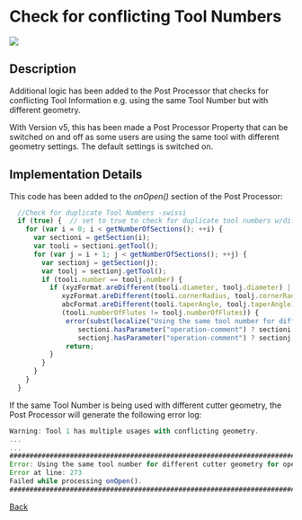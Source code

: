 # Check for conflicting Tool Numbers

![](/images/pp059.PNG)

## Description
Additional logic has been added to the Post Processor that checks for conflicting Tool Information e.g. using the same Tool Number but with different geometry.

With Version v5, this has been made a Post Processor Property that can be switched on and off as some users are using the same tool with different geometry settings.
The default settings is switched on.

## Implementation Details
This code has been added to the *onOpen()* section of the Post Processor:
```javascript
  //Check for duplicate Tool Numbers -swissi
  if (true) {  // set to true to check for duplicate tool numbers w/different cutter geometry 
    for (var i = 0; i < getNumberOfSections(); ++i) { 
      var sectioni = getSection(i); 
      var tooli = sectioni.getTool(); 
      for (var j = i + 1; j < getNumberOfSections(); ++j) { 
        var sectionj = getSection(j);         
        var toolj = sectionj.getTool(); 
        if (tooli.number == toolj.number) { 
          if (xyzFormat.areDifferent(tooli.diameter, toolj.diameter) || 
             xyzFormat.areDifferent(tooli.cornerRadius, toolj.cornerRadius) || 
             abcFormat.areDifferent(tooli.taperAngle, toolj.taperAngle) || 
             (tooli.numberOfFlutes != toolj.numberOfFlutes)) {
              error(subst(localize("Using the same tool number for different cutter geometry for operation '%1' and  '%2'."),   
                 sectioni.hasParameter("operation-comment") ? sectioni.getParameter("operation-comment") : ("#" + (i + 1)),
                 sectionj.hasParameter("operation-comment") ? sectionj.getParameter("operation-comment") : ("#" + (j + 1)))); 
              return;
          }        
        }
      }
    }
  }
```
If the same Tool Number is being used with different cutter geometry, the Post Processor will generate the following error log:

```javascript
Warning: Tool 1 has multiple usages with conflicting geometry.
...
...
###############################################################################
Error: Using the same tool number for different cutter geometry for operation 'Spot Drill' and  'Drill 6.5mm'.
Error at line: 273
Failed while processing onOpen().
###############################################################################

```




[Back](index.md)